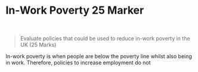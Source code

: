 # In-Work Poverty 25 Marker

</br>

> Evaluate policies that could be used to reduce in-work poverty in the UK (25 Marks)

In-work poverty is when people are below the poverty line whilst also being in work. Therefore, policies to increase employment do not 